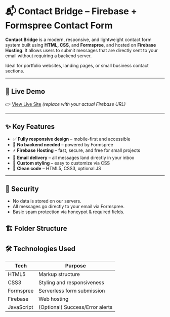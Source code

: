 # 📬 Contact Bridge – Firebase + Formspree Contact Form

**Contact Bridge** is a modern, responsive, and lightweight contact form system built using **HTML, CSS**, and **Formspree**, and hosted on **Firebase Hosting**. It allows users to submit messages that are directly sent to your email without requiring a backend server.

Ideal for portfolio websites, landing pages, or small business contact sections.

---

## 🚀 Live Demo

👉 [View Live Site](https://your-firebase-app.web.app) *(replace with your actual Firebase URL)*

---

## ✨ Key Features

- ✅ **Fully responsive design** – mobile-first and accessible
- 🔐 **No backend needed** – powered by Formspree
- ⚡ **Firebase Hosting** – fast, secure, and free for small projects
- 📧 **Email delivery** – all messages land directly in your inbox
- 🎨 **Custom styling** – easy to customize via CSS
- 🧼 **Clean code** – HTML5, CSS3, optional JS

---
## 🔐 Security

- No data is stored on our servers.
- All messages go directly to your email via Formspree.
- Basic spam protection via honeypot & required fields.


## 🏗️ Folder Structure

## 🛠️ Technologies Used

| Tech         | Purpose                          |
|--------------|-----------------------------------|
| HTML5        | Markup structure                 |
| CSS3         | Styling and responsiveness       |
| Formspree    | Serverless form submission       |
| Firebase     | Web hosting                      |
| JavaScript   | (Optional) Success/Error alerts  |
